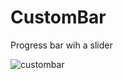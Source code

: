 # CustomBar
Progress bar wih a slider

![custombar](https://user-images.githubusercontent.com/43887107/49773097-e3a43780-fd19-11e8-8ae8-fe71f2625069.gif)

